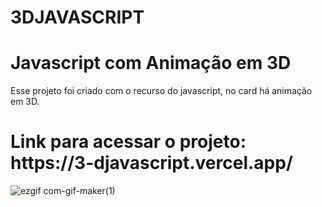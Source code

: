 # 3DJAVASCRIPT
<h1>Javascript com Animação em 3D</h1>
<p>Esse projeto foi criado com o recurso do javascript,
  no card há animação em 3D.</p>
  <h1>Link para acessar o projeto: https://3-djavascript.vercel.app/</h1>
  
  
![ezgif com-gif-maker(1)](https://user-images.githubusercontent.com/69199409/118124120-85d51780-b3cb-11eb-9c88-efd7219cd841.gif)

